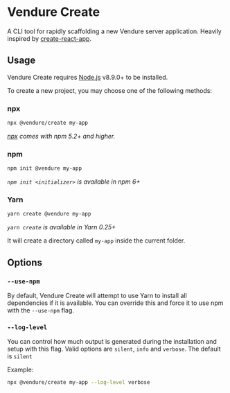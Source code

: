 # Vendure Create

A CLI tool for rapidly scaffolding a new Vendure server application. Heavily inspired by [create-react-app](https://github.com/facebook/create-react-app).

## Usage

Vendure Create requires [Node.js](https://nodejs.org/en/) v8.9.0+ to be installed.

To create a new project, you may choose one of the following methods:

### npx

```sh
npx @vendure/create my-app
```

_[npx](https://medium.com/@maybekatz/introducing-npx-an-npm-package-runner-55f7d4bd282b) comes with npm 5.2+ and higher._

### npm

```sh
npm init @vendure my-app
```

_`npm init <initializer>` is available in npm 6+_

### Yarn

```sh
yarn create @vendure my-app
```

_`yarn create` is available in Yarn 0.25+_

It will create a directory called `my-app` inside the current folder.

## Options

### `--use-npm`

By default, Vendure Create will attempt to use Yarn to install all dependencies if it is available. You can override this and force it to use npm with the `--use-npm` flag.

### `--log-level`

You can control how much output is generated during the installation and setup with this flag. Valid options are `silent`, `info` and `verbose`. The default is `silent`

Example:

```sh
npx @vendure/create my-app --log-level verbose
```
